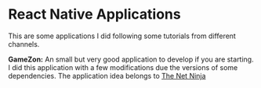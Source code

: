 # React Native Applications
This are some applications I did following some tutorials from different channels.

**GameZon:** An small but very good application to develop if you are starting. I did this application with a few modifications due the versions of some dependencies. The application idea belongs to [The Net Ninja](https://www.youtube.com/channel/UCW5YeuERMmlnqo4oq8vwUpg)